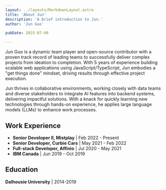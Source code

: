 ```yaml
---
layout: ../layouts/MarkdownLayout.astro
title: 'About Jun'
description: 'A brief introduction to Jun.'
author: 'Jun Guo'

pubDate: 2025-07-09

---
```


Jun Guo is a dynamic team player and open-source contributor with a proven track record of leading teams to successfully deliver complex projects from ideation to completion. With 5 years of experience building scalable web applications using JavaScript/TypeScript, Jun embodies a "get things done" mindset, driving results through effective project execution.

Jun thrives in collaborative environments, working closely with data teams and diverse stakeholders to integrate AI features into backend systems, delivering impactful solutions. With a knack for quickly learning new technologies through hands-on experience, he applies large language models (LLMs) to enhance work processes.


## Work Experience

- **Senior Developer II, Mistplay** | Feb 2022 - Present
- **Senior Developer, Curbie Cars** | May 2021 - Feb 2022
- **Full-stack Developer, Affinio** | Jul 2020 - May 2021
- **IBM Canada** | Jun 2019 - Oct 2019

## Education

**Dalhousie University** | 2014-2019


